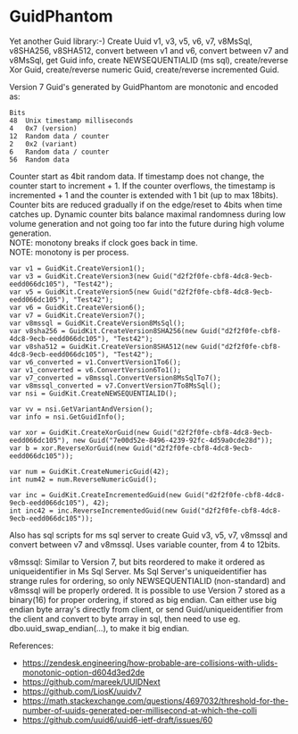 # GuidPhantom
Yet another Guid library:-) 
Create Uuid v1, v3, v5, v6, v7, v8MsSql, v8SHA256, v8SHA512, convert between v1 and v6, convert between v7 and v8MsSql, get Guid info, create NEWSEQUENTIALID (ms sql), create/reverse Xor Guid, create/reverse numeric Guid, create/reverse incremented Guid.

Version 7 Guid's generated by GuidPhantom are monotonic and encoded as:

	Bits	
	48	Unix timestamp milliseconds
	4	0x7 (version)
	12	Random data / counter
	2	0x2 (variant)
	6	Random data / counter
	56	Random data

Counter start as 4bit random data.
If timestamp does not change, the counter start to increment + 1.
If the counter overflows, the timestamp is incremented + 1 and the counter is extended with 1 bit (up to max 18bits).
Counter bits are reduced gradually if on the edge/reset to 4bits when time catches up.
Dynamic counter bits balance maximal randomness during low volume generation and not going too far into the future during high volume generation.
<br/>
NOTE: monotony breaks if clock goes back in time.<br/>
NOTE: monotony is per process.<br/>

	var v1 = GuidKit.CreateVersion1();
	var v3 = GuidKit.CreateVersion3(new Guid("d2f2f0fe-cbf8-4dc8-9ecb-eedd066dc105"), "Test42");
	var v5 = GuidKit.CreateVersion5(new Guid("d2f2f0fe-cbf8-4dc8-9ecb-eedd066dc105"), "Test42");
	var v6 = GuidKit.CreateVersion6();
	var v7 = GuidKit.CreateVersion7();
	var v8mssql = GuidKit.CreateVersion8MsSql();
	var v8sha256 = GuidKit.CreateVersion8SHA256(new Guid("d2f2f0fe-cbf8-4dc8-9ecb-eedd066dc105"), "Test42");
	var v8sha512 = GuidKit.CreateVersion8SHA512(new Guid("d2f2f0fe-cbf8-4dc8-9ecb-eedd066dc105"), "Test42");
	var v6_converted = v1.ConvertVersion1To6();
	var v1_converted = v6.ConvertVersion6To1();
	var v7_converted = v8mssql.ConvertVersion8MsSqlTo7();
	var v8mssql_converted = v7.ConvertVersion7To8MsSql();
	var nsi = GuidKit.CreateNEWSEQUENTIALID();

	var vv = nsi.GetVariantAndVersion();
	var info = nsi.GetGuidInfo();

	var xor = GuidKit.CreateXorGuid(new Guid("d2f2f0fe-cbf8-4dc8-9ecb-eedd066dc105"), new Guid("7e00d52e-8496-4239-92fc-4d59a0cde28d"));
	var b = xor.ReverseXorGuid(new Guid("d2f2f0fe-cbf8-4dc8-9ecb-eedd066dc105"));

	var num = GuidKit.CreateNumericGuid(42);
	int num42 = num.ReverseNumericGuid();

	var inc = GuidKit.CreateIncrementedGuid(new Guid("d2f2f0fe-cbf8-4dc8-9ecb-eedd066dc105"), 42);
	int inc42 = inc.ReverseIncrementedGuid(new Guid("d2f2f0fe-cbf8-4dc8-9ecb-eedd066dc105"));

Also has sql scripts for ms sql server to create Guid v3, v5, v7, v8mssql and convert between v7 and v8mssql. Uses variable counter, from 4 to 12bits.

v8mssql: Similar to Version 7, but bits reordered to make it ordered as uniqueidentifier in Ms Sql Server.
Ms Sql Server's uniqueidentifier has strange rules for ordering, so only NEWSEQUENTIALID (non-standard) and v8mssql will be properly ordered.
It is possible to use Version 7 stored as a binary(16) for proper ordering, if stored as big endian. Can either use big endian byte array's directly from client,
or send Guid/uniqueidentifier from the client and convert to byte array in sql, then need to use eg. dbo.uuid_swap_endian(...), to make it big endian.

References:
* https://zendesk.engineering/how-probable-are-collisions-with-ulids-monotonic-option-d604d3ed2de
* https://github.com/mareek/UUIDNext
* https://github.com/LiosK/uuidv7
* https://math.stackexchange.com/questions/4697032/threshold-for-the-number-of-uuids-generated-per-millisecond-at-which-the-colli
* https://github.com/uuid6/uuid6-ietf-draft/issues/60

